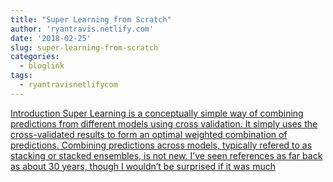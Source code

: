 ```yaml
---
title: "Super Learning from Scratch"
author: 'ryantravis.netlify.com'
date: '2018-02-25'
slug: super-learning-from-scratch
categories:
  - bloglink
tags:
  - ryantravisnetlifycom
---
```


[IntroductionSuper Learning is a conceptually simple way of combining predictions from different models using cross validation. It simply uses the cross-validated results to form an optimal weighted combination of predictions. Combining predictions across models, typically refered to as stacking or stacked ensembles, is not new. I’ve seen references as far back as about 30 years, though I wouldn’t be surprised if it was much<i class="fas fa-external-link-alt"></i>](http://ryantravis.netlify.com/post/super-learning-from-scratch/)


